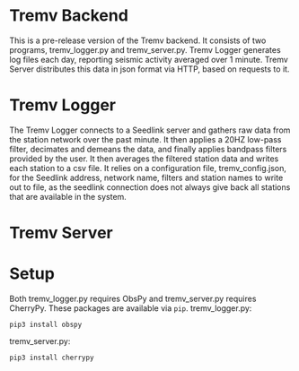 # Tremv Backend
This is a pre-release version of the Tremv backend. It consists of two programs, tremv_logger.py and tremv_server.py.
Tremv Logger generates log files each day, reporting seismic activity averaged over 1 minute.
Tremv Server distributes this data in json format via HTTP, based on requests to it.

# Tremv Logger
The Tremv Logger connects to a Seedlink server and gathers raw data from the station network over the past minute.
It then applies a 20HZ low-pass filter, decimates and demeans the data, and finally applies bandpass filters provided
by the user. It then averages the filtered station data and writes each station to a csv file.
It relies on a configuration file, tremv_config.json, for the Seedlink address, network name, filters and station names
to write out to file, as the seedlink connection does not always give back all stations that are available in the system.

# Tremv Server

# Setup
Both tremv_logger.py requires ObsPy and tremv_server.py requires CherryPy. These packages are available via `pip`.
tremv_logger.py:
```
pip3 install obspy
```
tremv_server.py:
```
pip3 install cherrypy
``` 
